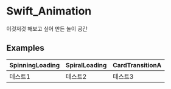 # Swift_Animation
이것저것 해보고 싶어 만든 놀이 공간


## Examples

|SpinningLoading|SpiralLoading|CardTransitionA|
|---|---|---|
|테스트1|테스트2|테스트3|
